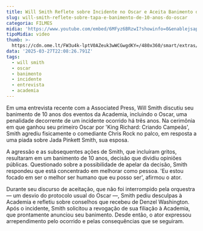 ```yaml
---
title: Will Smith Reflete sobre Incidente no Oscar e Aceita Banimento de 10 Anos
slug: will-smith-reflete-sobre-tapa-e-banimento-de-10-anos-do-oscar
categoria: FILMES
midia: 'https://www.youtube.com/embed/6MFyz6BRzwI?showinfo=0&enablejsapi=1'
tipoMidia: video
thumb: >-
  https://cdn.ome.lt/FW3u4k-lptV0AZeuk3wWCGwgdKY=/480x360/smart/extras/conteudos/Design_sem_nome_-_2025-03-27T185035.046.png
data: '2025-03-27T22:08:26.791Z'
tags:
  - will smith
  - oscar
  - banimento
  - incidente
  - entrevista
  - academia
---
```


Em uma entrevista recente com a Associated Press, Will Smith discutiu seu banimento de 10 anos dos eventos da Academia, incluindo o Oscar, uma penalidade decorrente de um incidente ocorrido há três anos. Na cerimônia em que ganhou seu primeiro Oscar por 'King Richard: Criando Campeãs', Smith agrediu fisicamente o comediante Chris Rock no palco, em resposta a uma piada sobre Jada Pinkett Smith, sua esposa.

A agressão e as subsequentes ações de Smith, que incluíram gritos, resultaram em um banimento de 10 anos, decisão que dividiu opiniões públicas. Questionado sobre a possibilidade de apelar da decisão, Smith respondeu que está concentrado em melhorar como pessoa. 'Eu estou focado em ser o melhor ser humano que eu posso ser', afirmou o ator.

Durante seu discurso de aceitação, que não foi interrompido pela orquestra — um desvio do protocolo usual do Oscar —, Smith pediu desculpas à Academia e refletiu sobre conselhos que recebeu de Denzel Washington. Após o incidente, Smith solicitou a revogação de sua filiação à Academia, que prontamente anunciou seu banimento. Desde então, o ator expressou arrependimento pelo ocorrido e pelas consequências que se seguiram.
